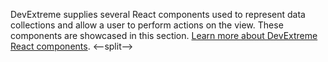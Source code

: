 DevExtreme supplies several React components used to represent data collections and allow a user to perform actions on the view. These components are showcased in this section. [Learn more about DevExtreme React components](/Documentation/Guide/React_Components/DevExtreme_React_Components/).
<--split-->